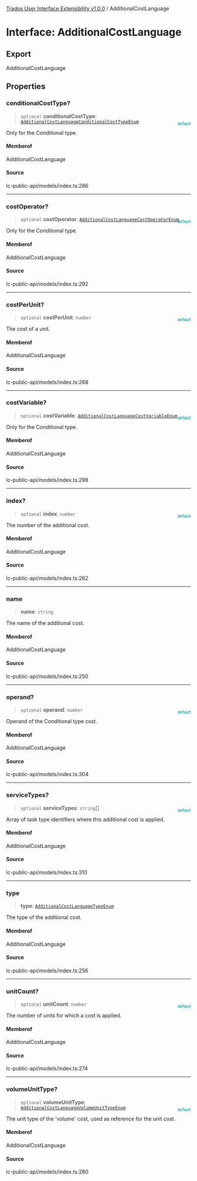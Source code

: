 [Trados User Interface Extensibility v1.0.0](../wiki/globals) / AdditionalCostLanguage

# Interface: AdditionalCostLanguage

## Export

AdditionalCostLanguage

## Properties

### conditionalCostType?

> `optional` **conditionalCostType**: [`AdditionalCostLanguageConditionalCostTypeEnum`](../wiki/Type.AdditionalCostLanguageConditionalCostTypeEnum)

<div style="display:inline; float:right; color:#008080; margin-top:-23px; font-size:11px">default</div>Only for the Conditional type.

#### Memberof

AdditionalCostLanguage

#### Source

lc-public-api/models/index.ts:286

***

### costOperator?

> `optional` **costOperator**: [`AdditionalCostLanguageCostOperatorEnum`](../wiki/Type.AdditionalCostLanguageCostOperatorEnum)

<div style="display:inline; float:right; color:#008080; margin-top:-23px; font-size:11px">default</div>Only for the Conditional type.

#### Memberof

AdditionalCostLanguage

#### Source

lc-public-api/models/index.ts:292

***

### costPerUnit?

> `optional` **costPerUnit**: `number`

<div style="display:inline; float:right; color:#008080; margin-top:-23px; font-size:11px">default</div>The cost of a unit.

#### Memberof

AdditionalCostLanguage

#### Source

lc-public-api/models/index.ts:268

***

### costVariable?

> `optional` **costVariable**: [`AdditionalCostLanguageCostVariableEnum`](../wiki/Type.AdditionalCostLanguageCostVariableEnum)

<div style="display:inline; float:right; color:#008080; margin-top:-23px; font-size:11px">default</div>Only for the Conditional type.

#### Memberof

AdditionalCostLanguage

#### Source

lc-public-api/models/index.ts:298

***

### index?

> `optional` **index**: `number`

<div style="display:inline; float:right; color:#008080; margin-top:-23px; font-size:11px">default</div>The number of the additional cost.

#### Memberof

AdditionalCostLanguage

#### Source

lc-public-api/models/index.ts:262

***

### name

> **name**: `string`

The name of the additional cost.

#### Memberof

AdditionalCostLanguage

#### Source

lc-public-api/models/index.ts:250

***

### operand?

> `optional` **operand**: `number`

<div style="display:inline; float:right; color:#008080; margin-top:-23px; font-size:11px">default</div>Operand of the Conditional type cost.

#### Memberof

AdditionalCostLanguage

#### Source

lc-public-api/models/index.ts:304

***

### serviceTypes?

> `optional` **serviceTypes**: `string`[]

<div style="display:inline; float:right; color:#008080; margin-top:-23px; font-size:11px">default</div> Array of task type identifiers where this additional cost is applied.

#### Memberof

AdditionalCostLanguage

#### Source

lc-public-api/models/index.ts:310

***

### type

> **type**: [`AdditionalCostLanguageTypeEnum`](../wiki/Type.AdditionalCostLanguageTypeEnum)

The type of the additional cost.

#### Memberof

AdditionalCostLanguage

#### Source

lc-public-api/models/index.ts:256

***

### unitCount?

> `optional` **unitCount**: `number`

<div style="display:inline; float:right; color:#008080; margin-top:-23px; font-size:11px">default</div>The number of units for which a cost is applied.

#### Memberof

AdditionalCostLanguage

#### Source

lc-public-api/models/index.ts:274

***

### volumeUnitType?

> `optional` **volumeUnitType**: [`AdditionalCostLanguageVolumeUnitTypeEnum`](../wiki/Type.AdditionalCostLanguageVolumeUnitTypeEnum)

<div style="display:inline; float:right; color:#008080; margin-top:-23px; font-size:11px">default</div>The unit type of the 'volume' cost, used as reference for the unit cost.

#### Memberof

AdditionalCostLanguage

#### Source

lc-public-api/models/index.ts:280
